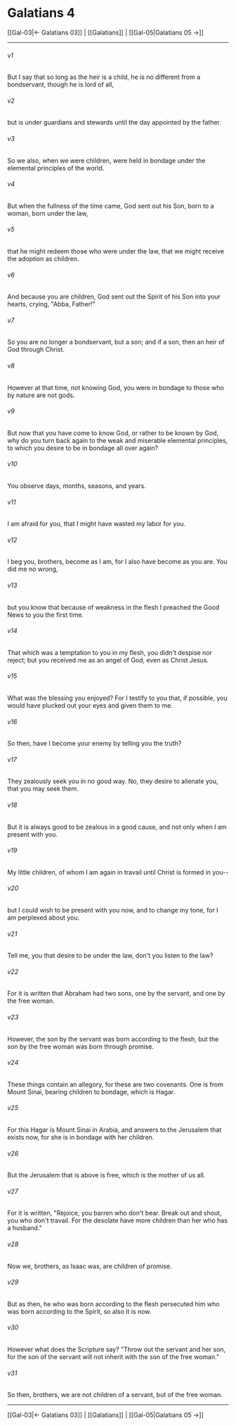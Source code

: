 # Galatians 4

[[Gal-03|← Galatians 03]] | [[Galatians]] | [[Gal-05|Galatians 05 →]]
***



###### v1 
But I say that so long as the heir is a child, he is no different from a bondservant, though he is lord of all, 

###### v2 
but is under guardians and stewards until the day appointed by the father. 

###### v3 
So we also, when we were children, were held in bondage under the elemental principles of the world. 

###### v4 
But when the fullness of the time came, God sent out his Son, born to a woman, born under the law, 

###### v5 
that he might redeem those who were under the law, that we might receive the adoption as children. 

###### v6 
And because you are children, God sent out the Spirit of his Son into your hearts, crying, "Abba, Father!" 

###### v7 
So you are no longer a bondservant, but a son; and if a son, then an heir of God through Christ. 

###### v8 
However at that time, not knowing God, you were in bondage to those who by nature are not gods. 

###### v9 
But now that you have come to know God, or rather to be known by God, why do you turn back again to the weak and miserable elemental principles, to which you desire to be in bondage all over again? 

###### v10 
You observe days, months, seasons, and years. 

###### v11 
I am afraid for you, that I might have wasted my labor for you. 

###### v12 
I beg you, brothers, become as I am, for I also have become as you are. You did me no wrong, 

###### v13 
but you know that because of weakness in the flesh I preached the Good News to you the first time. 

###### v14 
That which was a temptation to you in my flesh, you didn't despise nor reject; but you received me as an angel of God, even as Christ Jesus. 

###### v15 
What was the blessing you enjoyed? For I testify to you that, if possible, you would have plucked out your eyes and given them to me. 

###### v16 
So then, have I become your enemy by telling you the truth? 

###### v17 
They zealously seek you in no good way. No, they desire to alienate you, that you may seek them. 

###### v18 
But it is always good to be zealous in a good cause, and not only when I am present with you. 

###### v19 
My little children, of whom I am again in travail until Christ is formed in you-- 

###### v20 
but I could wish to be present with you now, and to change my tone, for I am perplexed about you. 

###### v21 
Tell me, you that desire to be under the law, don't you listen to the law? 

###### v22 
For it is written that Abraham had two sons, one by the servant, and one by the free woman. 

###### v23 
However, the son by the servant was born according to the flesh, but the son by the free woman was born through promise. 

###### v24 
These things contain an allegory, for these are two covenants. One is from Mount Sinai, bearing children to bondage, which is Hagar. 

###### v25 
For this Hagar is Mount Sinai in Arabia, and answers to the Jerusalem that exists now, for she is in bondage with her children. 

###### v26 
But the Jerusalem that is above is free, which is the mother of us all. 

###### v27 
For it is written, "Rejoice, you barren who don't bear. Break out and shout, you who don't travail. For the desolate have more children than her who has a husband."  

###### v28 
Now we, brothers, as Isaac was, are children of promise. 

###### v29 
But as then, he who was born according to the flesh persecuted him who was born according to the Spirit, so also it is now. 

###### v30 
However what does the Scripture say? "Throw out the servant and her son, for the son of the servant will not inherit with the son of the free woman." 

###### v31 
So then, brothers, we are not children of a servant, but of the free woman.

***
[[Gal-03|← Galatians 03]] | [[Galatians]] | [[Gal-05|Galatians 05 →]]
